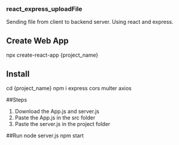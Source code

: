 ### react_express_uploadFile
Sending file from client to backend server.
Using react and express.

## Create Web App
npx create-react-app {project_name}

## Install
cd {project_name}
npm i express cors multer axios

##Steps
1. Download the App.js and server.js
2. Paste the App.js in the src folder
3. Paste the server.js in the project folder

##Run
node server.js
npm start
